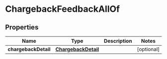 
# ChargebackFeedbackAllOf

## Properties
Name | Type | Description | Notes
------------ | ------------- | ------------- | -------------
**chargebackDetail** | [**ChargebackDetail**](ChargebackDetail.md) |  |  [optional]



